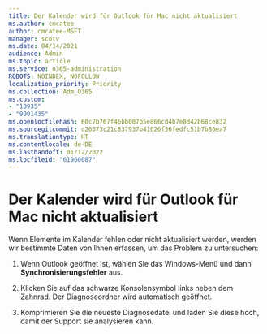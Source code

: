 ```yaml
---
title: Der Kalender wird für Outlook für Mac nicht aktualisiert
ms.author: cmcatee
author: cmcatee-MSFT
manager: scotv
ms.date: 04/14/2021
audience: Admin
ms.topic: article
ms.service: o365-administration
ROBOTS: NOINDEX, NOFOLLOW
localization_priority: Priority
ms.collection: Adm_O365
ms.custom:
- "10935"
- "9001435"
ms.openlocfilehash: 60c7b767f46bb007b5e866cd4b7e8d42b68ce832
ms.sourcegitcommit: c26373c21c837937b41026f56fedfc51b7b80ea7
ms.translationtype: HT
ms.contentlocale: de-DE
ms.lasthandoff: 01/12/2022
ms.locfileid: "61960087"
---
```

# <a name="calendar-not-updating-outlook-for-mac"></a>Der Kalender wird für Outlook für Mac nicht aktualisiert

Wenn Elemente im Kalender fehlen oder nicht aktualisiert werden, werden wir bestimmte Daten von Ihnen erfassen, um das Problem zu untersuchen:

1. Wenn Outlook geöffnet ist, wählen Sie das Windows-Menü und dann **Synchronisierungsfehler** aus.

1. Klicken Sie auf das schwarze Konsolensymbol links neben dem Zahnrad. Der Diagnoseordner wird automatisch geöffnet.

1. Komprimieren Sie die neueste Diagnosedatei und laden Sie diese hoch, damit der Support sie analysieren kann.